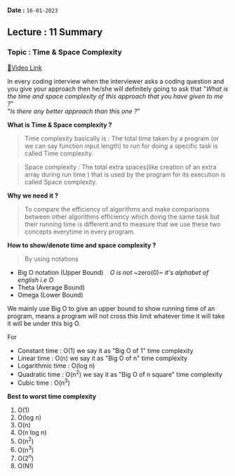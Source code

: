 **Date :** `16-01-2023`

## Lecture : 11 Summary
### Topic : Time & Space Complexity
[📍Video Link](https://www.youtube.com/watch?v=QovOdd80A4s&list=PLDzeHZWIZsTryvtXdMr6rPh4IDexB5NIA&index=11)

In every coding interview when the interviewer asks a coding question and you give your approach then he/she will definitely going to ask that "_What is the time and space complexity of this approach that you have given to me ?_" <br>
"_Is there any better approach than this one ?_"

**What is Time & Space complexity ?**
>Time complexity basically is : The total time taken by a program (or we can say function input length) to run for doing a specific task is called Time complexity.<br>

>Space complexity : The total extra spaces(like creation of an extra array during run time ) that is used by the program for its execution is called Space complexity.

**Why we need it ?**
>To compare the efficiency of algorithms and make comparisons between other algorithms efficiency which doing the same task but their running time is different and to measure that we use these two concepts everytime in every program.

**How to show/denote time and space complexity ?**
>By using notations
- Big O notation (Upper Bound)  &ensp; _O is not_ ~zero(0)~   *it's alphabet of english i.e O*
- Theta (Average Bound)
- Omega (Lower Bound)

We mainly use Big O to give an upper bound to show running time of an program, means a program will not cross this limit whatever time it will take it will be under this big O.

For
- Constant time : O(1) we say it as "Big O of 1" time complexity
- Linear time : O(n) we say it as "Big O of n" time complexity
- Logarithmic time : O(log n)
- Quadratic time : O(n<sup>2</sup>) we say it as "Big O of n square" time complexity
- Cubic time : O(n<sup>3</sup>)

**Best to worst time complexity**

1. O(1)
2. O(log n)
3. O(n)
4. O(n log n)
5. O(n<sup>2</sup>)
6. O(n<sup>3</sup>)
7. O(2<sup>n</sup>)
8. O(N!)


